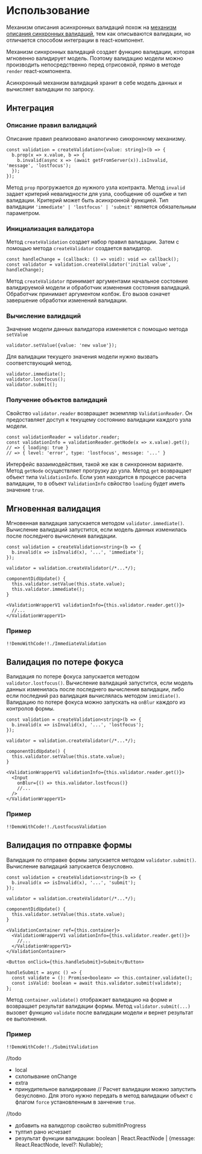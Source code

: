 # Использование

Механизм описания асинхронных валидаций похож на [механизм описания синхронных валидаций](/#/object-validation), тем как описываются валидации, но отличается способом интеграции в react-компонент.

Механизм синхронных валидаций создает функцию валидации, которая мгновенно валидирует модель.
Поэтому валидацию модели можно производить непосредственно перед отрисовкой, прямо в методе `render` react-компонента.

Асинхронный механизм валидаций хранит в себе модель данных и вычисляет валидации по запросу.

## Интеграция

### Описание правил валидаций

Описание правил реализовано аналогично синхронному механизму.

    const validation = createValidation<{value: string}>(b => {
      b.prop(x => x.value, b => {
        b.invalid(async x => (await getFromServer(x)).isInvalid, 'message', 'lostfocus');
      });
    });

Метод `prop` прогружается до нужного узла контракта.
Метод `invalid` задает критерий невалидности для узла, сообщение об ошибке и тип валидации.
Критерий может быть асинхронной функцией.
Тип валидации `'immediate' | 'lostfocus' | 'submit'` является обязательным параметром.

### Инициализация валидатора

Метод `createValidation` создает набор правил валидации.
Затем с помощью метода `createValidator` создается валидатор.

    const handleChange = (callback: () => void): void => callback();
    const validator = validation.createValidator('initial value', handleChange);

Метод `createValidator` принимает аргументами начальное состояние валидируемой модели и обработчик изменения состояния валидаций.
Обработчик принимает аргументом колбэк.
Его вызов означет завершение обработки изменений валидации.

### Вычисление валидаций

Значение модели данных валидатора изменяется с помощью метода `setValue`

    validator.setValue({value: 'new value'});

Для валидации текущего значения модели нужно вызвать соответствующий метод.

    validator.immediate();
    validator.lostfocus();
    validator.submit();

### Получение объектов валидаций

Свойство `validator.reader` возвращает экземпляр `ValidationReader`.
Он предоставляет доступ к текущему состоянию валидации каждого узла модели.

    const validationReader = validator.reader;
    const validationInfo = validationReader.getNode(x => x.value).get();
    // => { loading: true }
    // => { level: 'error', type: 'lostfocus', message: '...' }

Интерфейс вазаимодействия, такой же как в синхронном варианте.
Метод `getNode` осуществляет прогрузку до узла.
Метод `get` возвращает объект типа `ValidationInfo`.
Если узел находится в процессе расчета валидации, то в объект `ValidationInfo` свйоство `loading` будет иметь значение `true`.

## Мгновенная валидация

Мгновенная валидация запускается методом `validator.immediate()`.
Вычисление валидаций запустится, если модель данных изменилась после последнего вычисления валидации.

    const validation = createValidation<string>(b => {
      b.invalid(x => isInvalid(x), '...', 'immediate');
    });

    validator = validation.createValidator(/*...*/);

    componentDidUpdate() {
      this.validator.setValue(this.state.value);
      this.validator.immediate();
    }

    <ValidationWrapperV1 validationInfo={this.validator.reader.get()}>
      //...
    </ValidationWrapperV1>

### Пример

    !!DemoWithCode!!./ImmediateValidation

## Валидация по потере фокуса

Валидация по потере фокуса запускается методом `validator.lostfocus()`.
Вычисление валидаций запустится, если модель данных изменилась после последнего вычисления валидации, либо если последний раз валидация вычислялась методом `immidiate()`.
Валидацию по потере фокуса можно запускать на `onBlur` каждого из контролов формы.

    const validation = createValidation<string>(b => {
      b.invalid(x => isInvalid(x), '...', 'lostfocus');
    });

    validator = validation.createValidator(/*...*/);

    componentDidUpdate() {
      this.validator.setValue(this.state.value);
    }

    <ValidationWrapperV1 validationInfo={this.validator.reader.get()}>
      <Input
        onBlur={() => this.validator.lostfocus()}
        //...
      />
    </ValidationWrapperV1>

### Пример

    !!DemoWithCode!!./LostfocusValidation

## Валидация по отправке формы

Валидация по отправке формы запускается методом `validator.submit()`.
Вычисление валидаций запускается безусловно.

    const validation = createValidation<string>(b => {
      b.invalid(x => isInvalid(x), '...', 'submit');
    });

    validator = validation.createValidator(/*...*/);

    componentDidUpdate() {
      this.validator.setValue(this.state.value);
    }

    <ValidationContainer ref={this.container}>
      <ValidationWrapperV1 validationInfo={this.validator.reader.get()}>
        //...
      </ValidationWrapperV1>
    </ValidationContainer>

    <Button onClick={this.handleSubmit}>Submit</Button>

    handleSubmit = async () => {
      const validate = (): Promise<boolean> => this.container.validate();
      const isValid: boolean = await this.validator.submit(validate);
    };

Метод `container.validate()` отображает валидацию на форме и возвращает результат валидации формы.
Метод `validator.submit(...)` вызовет функцию `validate` после валидации модели и вернет результат ее выполнения.

### Пример

    !!DemoWithCode!!./SubmitValidation

//todo

- local
- схлопывание onChange
- extra
- принудительное валидироваие // Расчет валидации можно запустить безусловно. Для этого нужно передать в метод валидации объект с флагом `force` установленным в занчение `true`.

//todo

- добавить на валидотор свойство submitInProgress
- тултип рано исчезает
- результат функции валидации: boolean | React.ReactNode | {message: React.ReactNode, level?: Nullable<ValidationLevel>};
